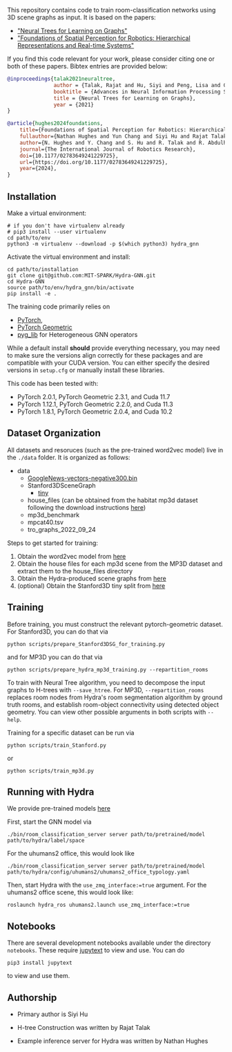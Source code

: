 This repository contains code to train room-classification networks using 3D scene graphs as input.
It is based on the papers:
  - ["Neural Trees for Learning on Graphs"](https://proceedings.neurips.cc/paper/2021/file/ddf88ea64eaed0f3de5531ac964a0a1a-Paper.pdf)
  - ["Foundations of Spatial Perception for Robotics: Hierarchical Representations and Real-time Systems"](https://journals.sagepub.com/doi/10.1177/02783649241229725)

If you find this code relevant for your work, please consider citing one or both of these papers. Bibtex entries are provided below:

```bibtex
@inproceedings{talak2021neuraltree,
               author = {Talak, Rajat and Hu, Siyi and Peng, Lisa and Carlone, Luca},
               booktitle = {Advances in Neural Information Processing Systems},
               title = {Neural Trees for Learning on Graphs},
               year = {2021}
}

@article{hughes2024foundations,
    title={Foundations of Spatial Perception for Robotics: Hierarchical Representations and Real-time Systems},
    fullauthor={Nathan Hughes and Yun Chang and Siyi Hu and Rajat Talak and Rumaisa Abdulhai and Jared Strader and Luca Carlone},
    author={N. Hughes and Y. Chang and S. Hu and R. Talak and R. Abdulhai and J. Strader and L. Carlone},
    journal={The International Journal of Robotics Research},
    doi={10.1177/02783649241229725},
    url={https://doi.org/10.1177/02783649241229725},
    year={2024},
}
```

## Installation

Make a virtual environment:
```
# if you don't have virtualenv already
# pip3 install --user virtualenv
cd path/to/env
python3 -m virtualenv --download -p $(which python3) hydra_gnn
```

Activate the virtual environment and install:
```
cd path/to/installation
git clone git@github.com:MIT-SPARK/Hydra-GNN.git
cd Hydra-GNN
source path/to/env/hydra_gnn/bin/activate
pip install -e .
```

The training code primarily relies on
  - [PyTorch](https://pytorch.org/get-started/locally/),
  - [PyTorch Geometric](https://pytorch-geometric.readthedocs.io/en/latest/install/installation.html)
  - [pyg_lib](https://github.com/pyg-team/pyg-lib) for Heterogeneous GNN operators

While a default install **should** provide everything necessary, you may need to make sure the versions align correctly for these packages and are compatible with your CUDA version. You can either specify the desired versions in `setup.cfg` or manually install these libraries.

This code has been tested with:
  - PyTorch 2.0.1, PyTorch Geometric 2.3.1, and Cuda 11.7
  - PyTorch 1.12.1, PyTorch Geometric 2.2.0, and Cuda 11.3
  - PyTorch 1.8.1, PyTorch Geometric 2.0.4, and Cuda 10.2

## Dataset Organization

All datasets and resoruces (such as the pre-trained word2vec model) live in the `./data` folder. It is organized as follows:

- data
  - [GoogleNews-vectors-negative300.bin](https://www.kaggle.com/datasets/leadbest/googlenewsvectorsnegative300)
  - Stanford3DSceneGraph
    - [tiny](https://github.com/StanfordVL/3DSceneGraph)
  - house_files (can be obtained from the habitat mp3d dataset following the download instructions [here](https://github.com/facebookresearch/habitat-sim/blob/main/DATASETS.md#matterport3d-mp3d-dataset))
  - mp3d_benchmark
  - mpcat40.tsv
  - tro_graphs_2022_09_24

Steps to get started for training:
1) Obtain the word2vec model from [here](https://www.kaggle.com/datasets/leadbest/googlenewsvectorsnegative300)
2) Obtain the house files for each mp3d scene from the MP3D dataset and extract them to the house_files directory
3) Obtain the Hydra-produced scene graphs from [here](https://drive.google.com/drive/folders/1OgQOLYKUg5nRdZnfWQsFspBd7HEV5ZyW?usp=sharing)
4) (optional) Obtain the Stanford3D tiny split from [here](https://github.com/StanfordVL/3DSceneGraph)

## Training

Before training, you must construct the relevant pytorch-geometric dataset. For Stanford3D, you can do that via
```
python scripts/prepare_Stanford3DSG_for_training.py
```
and for MP3D you can do that via
```
python scripts/prepare_hydra_mp3d_training.py --repartition_rooms 
```
To train with Neural Tree algorithm, you need to decompose the input graphs to H-trees with `--save_htree`. 
For MP3D, `--repartition_rooms` replaces room nodes from Hydra's room segmentation algorithm by ground truth rooms, 
and establish room-object connectivity using detected object geometry. 
You can view other possible arguments in both scripts with `--help`.

Training for a specific dataset can be run via
```
python scripts/train_Stanford.py
```
or
```
python scripts/train_mp3d.py
```

## Running with Hydra

We provide pre-trained models [here](https://drive.google.com/drive/folders/1OgQOLYKUg5nRdZnfWQsFspBd7HEV5ZyW?usp=sharing)

First, start the GNN model via
```
./bin/room_classification_server server path/to/pretrained/model path/to/hydra/label/space
```

For the uhumans2 office, this would look like
```
./bin/room_classification_server server path/to/pretrained/model path/to/hydra/config/uhumans2/uhumans2_office_typology.yaml
```

Then, start Hydra with the `use_zmq_interface:=true` argument. For the uhumans2 office scene, this would look like:
```
roslaunch hydra_ros uhumans2.launch use_zmq_interface:=true
```

## Notebooks

There are several development notebooks available under the directory `notebooks`. These require [jupytext](https://jupytext.readthedocs.io/en/latest/) to view and use.
You can do
```
pip3 install jupytext
```
to view and use them.

## Authorship

  - Primary author is Siyi Hu

  - H-tree Construction was written by Rajat Talak

  - Example inference server for Hydra was written by Nathan Hughes
